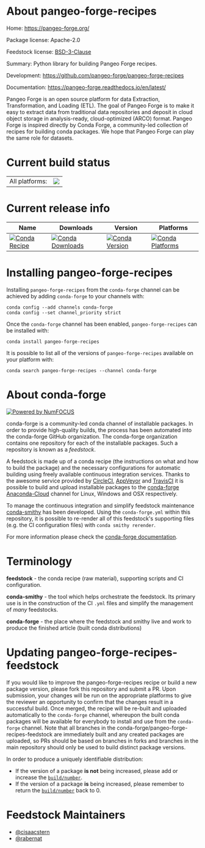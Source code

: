 About pangeo-forge-recipes
==========================

Home: https://pangeo-forge.org/

Package license: Apache-2.0

Feedstock license: [BSD-3-Clause](https://github.com/conda-forge/pangeo-forge-recipes-feedstock/blob/main/LICENSE.txt)

Summary: Python library for building Pangeo Forge recipes.

Development: https://github.com/pangeo-forge/pangeo-forge-recipes

Documentation: https://pangeo-forge.readthedocs.io/en/latest/

Pangeo Forge is an open source platform for data Extraction, Transformation,
and Loading (ETL). The goal of Pangeo Forge is to make it easy to extract data
from traditional data repositories and deposit in cloud object storage in
analysis-ready, cloud-optimized (ARCO) format. Pangeo Forge is inspired directly
by Conda Forge, a community-led collection of recipes for building conda packages.
We hope that Pangeo Forge can play the same role for datasets.


Current build status
====================


<table><tr><td>All platforms:</td>
    <td>
      <a href="https://dev.azure.com/conda-forge/feedstock-builds/_build/latest?definitionId=15546&branchName=main">
        <img src="https://dev.azure.com/conda-forge/feedstock-builds/_apis/build/status/pangeo-forge-recipes-feedstock?branchName=main">
      </a>
    </td>
  </tr>
</table>

Current release info
====================

| Name | Downloads | Version | Platforms |
| --- | --- | --- | --- |
| [![Conda Recipe](https://img.shields.io/badge/recipe-pangeo--forge--recipes-green.svg)](https://anaconda.org/conda-forge/pangeo-forge-recipes) | [![Conda Downloads](https://img.shields.io/conda/dn/conda-forge/pangeo-forge-recipes.svg)](https://anaconda.org/conda-forge/pangeo-forge-recipes) | [![Conda Version](https://img.shields.io/conda/vn/conda-forge/pangeo-forge-recipes.svg)](https://anaconda.org/conda-forge/pangeo-forge-recipes) | [![Conda Platforms](https://img.shields.io/conda/pn/conda-forge/pangeo-forge-recipes.svg)](https://anaconda.org/conda-forge/pangeo-forge-recipes) |

Installing pangeo-forge-recipes
===============================

Installing `pangeo-forge-recipes` from the `conda-forge` channel can be achieved by adding `conda-forge` to your channels with:

```
conda config --add channels conda-forge
conda config --set channel_priority strict
```

Once the `conda-forge` channel has been enabled, `pangeo-forge-recipes` can be installed with:

```
conda install pangeo-forge-recipes
```

It is possible to list all of the versions of `pangeo-forge-recipes` available on your platform with:

```
conda search pangeo-forge-recipes --channel conda-forge
```


About conda-forge
=================

[![Powered by
NumFOCUS](https://img.shields.io/badge/powered%20by-NumFOCUS-orange.svg?style=flat&colorA=E1523D&colorB=007D8A)](https://numfocus.org)

conda-forge is a community-led conda channel of installable packages.
In order to provide high-quality builds, the process has been automated into the
conda-forge GitHub organization. The conda-forge organization contains one repository
for each of the installable packages. Such a repository is known as a *feedstock*.

A feedstock is made up of a conda recipe (the instructions on what and how to build
the package) and the necessary configurations for automatic building using freely
available continuous integration services. Thanks to the awesome service provided by
[CircleCI](https://circleci.com/), [AppVeyor](https://www.appveyor.com/)
and [TravisCI](https://travis-ci.com/) it is possible to build and upload installable
packages to the [conda-forge](https://anaconda.org/conda-forge)
[Anaconda-Cloud](https://anaconda.org/) channel for Linux, Windows and OSX respectively.

To manage the continuous integration and simplify feedstock maintenance
[conda-smithy](https://github.com/conda-forge/conda-smithy) has been developed.
Using the ``conda-forge.yml`` within this repository, it is possible to re-render all of
this feedstock's supporting files (e.g. the CI configuration files) with ``conda smithy rerender``.

For more information please check the [conda-forge documentation](https://conda-forge.org/docs/).

Terminology
===========

**feedstock** - the conda recipe (raw material), supporting scripts and CI configuration.

**conda-smithy** - the tool which helps orchestrate the feedstock.
                   Its primary use is in the construction of the CI ``.yml`` files
                   and simplify the management of *many* feedstocks.

**conda-forge** - the place where the feedstock and smithy live and work to
                  produce the finished article (built conda distributions)


Updating pangeo-forge-recipes-feedstock
=======================================

If you would like to improve the pangeo-forge-recipes recipe or build a new
package version, please fork this repository and submit a PR. Upon submission,
your changes will be run on the appropriate platforms to give the reviewer an
opportunity to confirm that the changes result in a successful build. Once
merged, the recipe will be re-built and uploaded automatically to the
`conda-forge` channel, whereupon the built conda packages will be available for
everybody to install and use from the `conda-forge` channel.
Note that all branches in the conda-forge/pangeo-forge-recipes-feedstock are
immediately built and any created packages are uploaded, so PRs should be based
on branches in forks and branches in the main repository should only be used to
build distinct package versions.

In order to produce a uniquely identifiable distribution:
 * If the version of a package **is not** being increased, please add or increase
   the [``build/number``](https://docs.conda.io/projects/conda-build/en/latest/resources/define-metadata.html#build-number-and-string).
 * If the version of a package **is** being increased, please remember to return
   the [``build/number``](https://docs.conda.io/projects/conda-build/en/latest/resources/define-metadata.html#build-number-and-string)
   back to 0.

Feedstock Maintainers
=====================

* [@cisaacstern](https://github.com/cisaacstern/)
* [@rabernat](https://github.com/rabernat/)

